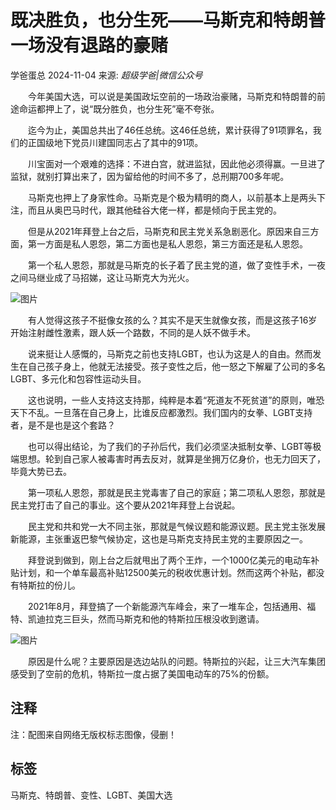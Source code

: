 # 既决胜负，也分生死——马斯克和特朗普一场没有退路的豪赌

学爸蛋总 2024-11-04 来源: _超级学爸|微信公众号_

　　今年美国大选，可以说是美国政坛空前的一场政治豪赌，马斯克和特朗普的前途命运都押上了，说“既分胜负，也分生死”毫不夸张。

　　迄今为止，美国总共出了46任总统。这46任总统，累计获得了91项罪名，我们的正国级地下党员川建国同志占了其中的91项。

　　川宝面对一个艰难的选择：不进白宫，就进监狱，因此他必须得赢。一旦进了监狱，就别打算出来了，因为留给他的时间不多了，总刑期700多年呢。

　　马斯克也押上了身家性命。马斯克是个极为精明的商人，以前基本上是两头下注，而且从奥巴马时代，跟其他硅谷大佬一样，都是倾向于民主党的。

　　但是从2021年拜登上台之后，马斯克和民主党关系急剧恶化。原因来自三方面，第一方面是私人恩怨，第二方面也是私人恩怨，第三方面还是私人恩怨。

　　第一个私人恩怨，那就是马斯克的长子着了民主党的道，做了变性手术，一夜之间马继业成了马招娣，这让马斯克大为光火。

![图片](http://img.wyzxwk.com/p/2024/11/b15dadc0d4e3c364a362d3fad035b01f.jpg)

　　有人觉得这孩子不挺像女孩的么？其实不是天生就像女孩，而是这孩子16岁开始注射雌性激素，跟人妖一个路数，不同的是人妖不做手术。

　　说来挺让人感慨的，马斯克之前也支持LGBT，也认为这是人的自由。然而发生在自己孩子身上，他就无法接受。孩子变性之后，他一怒之下解雇了公司的多名LGBT、多元化和包容性运动头目。

　　这也说明，一些人支持这支持那，纯粹是本着“死道友不死贫道”的原则，唯恐天下不乱。一旦落在自己身上，比谁反应都激烈。我们国内的女拳、LGBT支持者，是不是也是这个套路？

　　也可以得出结论，为了我们的子孙后代，我们必须坚决抵制女拳、LGBT等极端思想。轮到自己家人被毒害时再去反对，就算是坐拥万亿身价，也无力回天了，毕竟大势已去。

　　第一项私人恩怨，那就是民主党毒害了自己的家庭；第二项私人恩怨，那就是民主党打击了自己的事业。这个要从2021年拜登上台说起。

　　民主党和共和党一大不同主张，那就是气候议题和能源议题。民主党主张发展新能源，主张重返巴黎气候协定，这也是马斯克支持民主党的主要原因之一。

　　拜登说到做到，刚上台之后就甩出了两个王炸，一个1000亿美元的电动车补贴计划，和一个单车最高补贴12500美元的税收优惠计划。然而这两个补贴，都没有特斯拉的份儿。

　　2021年8月，拜登搞了一个新能源汽车峰会，来了一堆车企，包括通用、福特、凯迪拉克三巨头，然而马斯克和他的特斯拉压根没收到邀请。

![图片](http://img.wyzxwk.com/p/2024/11/a1556c437371c071df261d5f8b4b5ca0.jpg)

　　原因是什么呢？主要原因是选边站队的问题。特斯拉的兴起，让三大汽车集团感受到了空前的危机，特斯拉一度占据了美国电动车的75%的份额。

## 注释
注：配图来自网络无版权标志图像，侵删！

## 标签
马斯克、特朗普、变性、LGBT、美国大选
